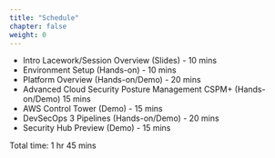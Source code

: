 ```yaml
---
title: "Schedule"
chapter: false
weight: 0
---
```


* Intro Lacework/Session Overview (Slides) - 10 mins
* Environment Setup (Hands-on) - 10 mins
* Platform Overview (Hands-on/Demo) - 20 mins
* Advanced Cloud Security Posture Management CSPM+ (Hands-on/Demo) 15 mins
* AWS Control Tower (Demo) - 15 mins
* DevSecOps 3 Pipelines (Hands-on/Demo) - 20 mins
* Security Hub Preview (Demo) - 15 mins

Total time: 1 hr 45 mins

